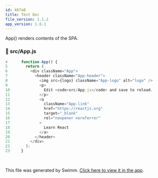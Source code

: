 ```yaml
---
id: k67a8
title: Test Doc
file_version: 1.1.2
app_version: 1.6.1
---
```


App() renders contents of the SPA.
<!-- NOTE-swimm-snippet: the lines below link your snippet to Swimm -->
### 📄 src/App.js
```javascript
4      function App() {
5        return (
6          <div className="App">
7            <header className="App-header">
8              <img src={logo} className="App-logo" alt="logo" />
9              <p>
10               Edit <code>src/App.js</code> and save to reload.
11             </p>
12             <a
13               className="App-link"
14               href="https://reactjs.org"
15               target="_blank"
16               rel="noopener noreferrer"
17             >
18               Learn React
19             </a>
20           </header>
21         </div>
22       );
23     }
```

<br/>

This file was generated by Swimm. [Click here to view it in the app](https://app.swimm.io/repos/Z2l0aHViJTNBJTNBc3dpbW0tdGVzdCUzQSUzQWhlY3RvcmN5bWJpb3Rpa2E=/docs/k67a8).

